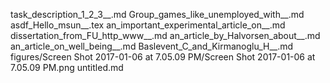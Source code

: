 task_description_1_2_3__.md
Group_games_like_unemployed_with__.md
asdf_Hello_msun__.tex
an_important_experimental_article_on__.md
dissertation_from_FU_http_www__.md
an_article_by_Halvorsen_about__.md
an_article_on_well_being__.md
Baslevent_C_and_Kirmanoglu_H__.md
figures/Screen Shot 2017-01-06 at 7.05.09 PM/Screen Shot 2017-01-06 at 7.05.09 PM.png
untitled.md
